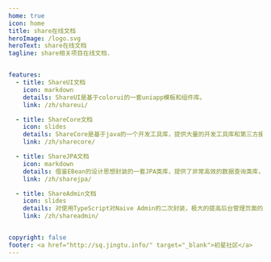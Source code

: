 ```yaml
---
home: true
icon: home
title: share在线文档
heroImage: /logo.svg
heroText: share在线文档
tagline: share相关项目在线文档.


features:
  - title: ShareUI文档
    icon: markdown
    details: ShareUI是基于colorui的一套uniapp模板和组件库。
    link: /zh/shareui/

  - title: ShareCore文档
    icon: slides
    details: ShareCore是基于java的一个开发工具库，提供大量的开发工具库和第三方接口库，内置了ShareJPA数据查询框架
    link: /zh/sharecore/

  - title: ShareJPA文档
    icon: markdown
    details: 借鉴EBean的设计思想封装的一套JPA类库，提供了非常高效的数据查询类库，预计后端开发效率提高50%
    link: /zh/sharejpa/

  - title: ShareAdmin文档
    icon: slides
    details: 对使用TypeScript对Naive Admin的二次封装，极大的提高后台管理页面的开发效率。预计提高70%的页面开发效率
    link: /zh/shareadmin/


copyright: false
footer: <a href="http://sq.jingtu.info/" target="_blank">初星社区</a>
---
```

